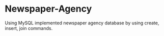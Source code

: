 # Newspaper-Agency
Using MySQL implemented newspaper agency database by using create, insert, join commands.
